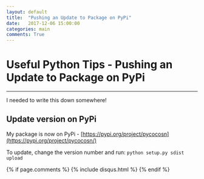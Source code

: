```yaml
---
layout: default
title:  "Pushing an Update to Package on PyPi"
date:   2017-12-06 15:00:00
categories: main
comments: True
---
```


# Useful Python Tips - Pushing an Update to Package on PyPi

---
 I needed to write this down somewhere!

## Update version on PyPi

My package is now on PyPi - [https://pypi.org/project/pycocosn](https://pypi.org/project/pycocosn/)

To update, change the version number and run: `python setup.py sdist upload`

{% if page.comments %}
  {% include disqus.html %}
{% endif %}

